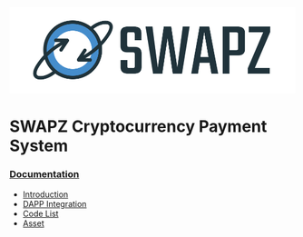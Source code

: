 <a href=""><img src="./docs/assets/logoHorizontal.svg" alt=""></a>

# SWAPZ Cryptocurrency Payment System

### [Documentation](https://triveacademy.github.io/swapz-documentation/)

- [Introduction](https://triveacademy.github.io/swapz-documentation/#/Introduction.md) 
- [DAPP Integration](https://triveacademy.github.io/swapz-documentation/#/DappIntegration.md)
- [Code List](https://triveacademy.github.io/swapz-documentation/#/CodeList.md)   
- [Asset](https://triveacademy.github.io/swapz-documentation/#/Asset.md)